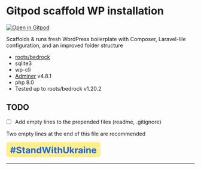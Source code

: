 # Gitpod scaffold WP installation

[![Open in Gitpod](https://gitpod.io/button/open-in-gitpod.svg)](https://gitpod.io/#https://github.com/andriilive/gitpod-experiments)

Scaffolds & runs fresh WordPress boilerplate with Composer, Laravel-lile configuration, and an improved folder structure

- [roots/bedrock](https://roots.io/bedrock/)
- sqlite3
- wp-cli
- [Adminer](https://www.adminer.org) v4.8.1
- php 8.0
- Tested up to roots/bedrock v1.20.2

## TODO

- [ ] Add empty lines to the prepended files (readme, .gitignore)

Two empty lines at the end of this file are recommended

[![StandWithUkraine](https://raw.githubusercontent.com/vshymanskyy/StandWithUkraine/main/badges/StandWithUkraine.svg)](https://github.com/vshymanskyy/StandWithUkraine/blob/main/docs/README.md)

---

